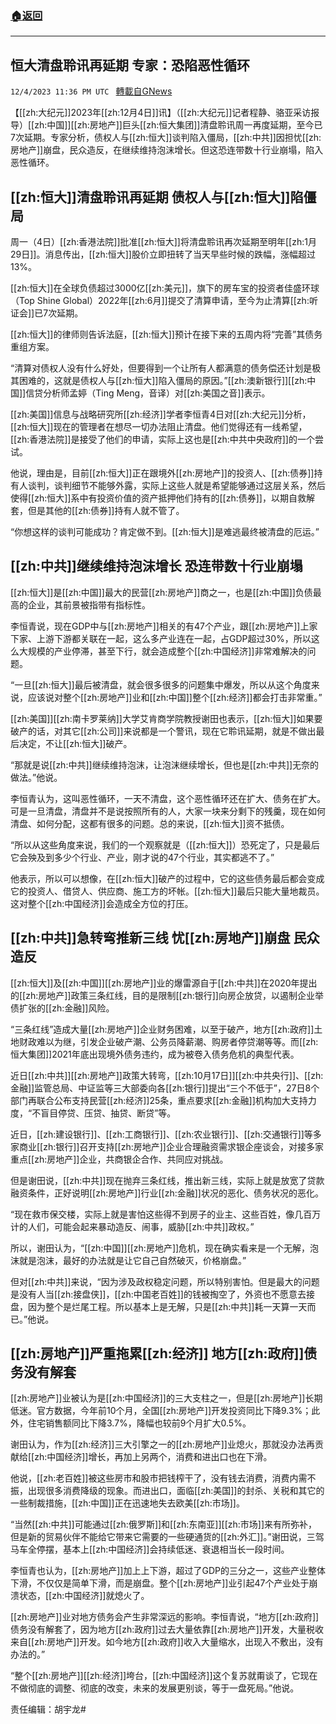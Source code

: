 ###  [:house:返回](README.md)
---


## 恒大清盘聆讯再延期 专家：恐陷恶性循环
`12/4/2023 11:36 PM UTC ` [轉載自GNews](https://gnews.org/articles/2071423)

【[[zh:大纪元]]2023年[[zh:12月4日]]讯】（[[zh:大纪元]]记者程静、骆亚采访报导）[[zh:中国]][[zh:房地产]]巨头[[zh:恒大集团]]清盘聆讯周一再度延期，至今已7次延期。专家分析，债权人与[[zh:恒大]]谈判陷入僵局，[[zh:中共]]因担忧[[zh:房地产]]崩盘，民众造反，在继续维持泡沫增长。但这恐连带数十行业崩塌，陷入恶性循环。

## [[zh:恒大]]清盘聆讯再延期 债权人与[[zh:恒大]]陷僵局

周一（4日）[[zh:香港法院]]批准[[zh:恒大]]将清盘聆讯再次延期至明年[[zh:1月29日]]。消息传出，[[zh:恒大]]股价立即扭转了当天早些时候的跌幅，涨幅超过13%。

[[zh:恒大]]在全球负债超过3000亿[[zh:美元]]，旗下的房车宝的投资者佳盛环球（Top Shine Global）2022年[[zh:6月]]提交了清算申请，至今为止清算[[zh:听证会]]已7次延期。

[[zh:恒大]]的律师则告诉法庭，[[zh:恒大]]预计在接下来的五周内将“完善”其债务重组方案。

“清算对债权人没有什么好处，但要得到一个让所有人都满意的债务偿还计划是极其困难的，这就是债权人与[[zh:恒大]]陷入僵局的原因。”[[zh:澳新银行]][[zh:中国]]信贷分析师孟婷（Ting Meng，音译）对[[zh:美国之音]]表示。

[[zh:美国]]信息与战略研究所[[zh:经济]]学者李恒青4日对[[zh:大纪元]]分析，[[zh:恒大]]现在的管理者在想尽一切办法阻止清盘。他们觉得还有一线希望，[[zh:香港法院]]是接受了他们的申请，实际上这也是[[zh:中共中央政府]]的一个尝试。

他说，理由是，目前[[zh:恒大]]正在跟境外[[zh:房地产]]的投资人、[[zh:债券]]持有人谈判，谈判细节不能够外露，实际上这些人就是希望能够通过这层关系，然后使得[[zh:恒大]]系中有投资价值的资产抵押他们持有的[[zh:债券]]，以期自救解套，但是其他的[[zh:债券]]持有人就不管了。

“你想这样的谈判可能成功？肯定做不到。[[zh:恒大]]是难逃最终被清盘的厄运。”

## [[zh:中共]]继续维持泡沫增长 恐连带数十行业崩塌

[[zh:恒大]]是[[zh:中国]]最大的民营[[zh:房地产]]商之一，也是[[zh:中国]]负债最高的企业，其前景被指带有指标性。

李恒青说，现在GDP中与[[zh:房地产]]相关的有47个产业，跟[[zh:房地产]]上家下家、上游下游都关联在一起，这么多产业连在一起，占GDP超过30%，所以这么大规模的产业停滞，甚至下行，就会造成整个[[zh:中国经济]]非常难解决的问题。

“一旦[[zh:恒大]]最后被清盘，就会很多很多的问题集中爆发，所以从这个角度来说，应该说对整个[[zh:房地产]]业和[[zh:中国]]整个[[zh:经济]]都会打击非常重。”

[[zh:美国]][[zh:南卡罗莱纳]]大学艾肯商学院教授谢田也表示，[[zh:恒大]]如果要破产的话，对其它[[zh:公司]]来说都是一个警讯，现在它聆讯延期，就是不做出最后决定，不让[[zh:恒大]]破产。

“那就是说[[zh:中共]]继续维持泡沫，让泡沫继续增长，但也是[[zh:中共]]无奈的做法。”他说。

李恒青认为，这叫恶性循环，一天不清盘，这个恶性循环还在扩大、债务在扩大。可是一旦清盘，清盘并不是说按照所有的人，大家一块来分剩下的残羹，现在如何清盘、如何分配，这都有很多的问题。总的来说，[[zh:恒大]]资不抵债。

“所以从这些角度来说，我们的一个观察就是（[[zh:恒大]]）恐死定了，只是最后它会殃及到多少个行业、产业，刚才说的47个行业，其实都逃不了。”

他表示，所以可以想像，在[[zh:恒大]]破产的过程中，它的这些债务最后都会变成它的投资人、借贷人、供应商、施工方的坏帐。[[zh:恒大]]最后只能大量地裁员。这对整个[[zh:中国经济]]会造成全方位的打压。

## [[zh:中共]]急转弯推新三线 忧[[zh:房地产]]崩盘 民众造反

[[zh:恒大]]及[[zh:中国]][[zh:房地产]]业的爆雷源自于[[zh:中共]]在2020年提出的[[zh:房地产]]政策三条红线，目的是限制[[zh:银行]]向房企放贷，以遏制企业举债扩张的[[zh:金融]]风险。

“三条红线”造成大量[[zh:房地产]]企业财务困难，以至于破产，地方[[zh:政府]]土地财政难以为继，引发企业破产潮、公务员降薪潮、购房者停贷潮等等。而[[zh:恒大集团]]2021年底出现境外债务违约，成为被卷入债务危机的典型代表。

近日[[zh:中共]][[zh:房地产]]政策大转弯，[[zh:10月17日]][[zh:中共央行]]、[[zh:金融]]监管总局、中证监等三大部委向各[[zh:银行]]提出“三个不低于”，27日8个部门再联合公布支持民营[[zh:经济]]25条，重点要求[[zh:金融]]机构加大支持力度，“不盲目停贷、压贷、抽贷、断贷”等。

近日，[[zh:建设银行]]、[[zh:工商银行]]、[[zh:农业银行]]、[[zh:交通银行]]等多家商业[[zh:银行]]召开支持[[zh:房地产]]企业合理融资需求银企座谈会，对接多家重点[[zh:房地产]]企业，共商银企合作、共同应对挑战。

但是谢田说，[[zh:中共]]现在抛弃三条红线，推出新三线，实际上就是放宽了贷款融资条件，正好说明[[zh:房地产]]行业[[zh:金融]]状况的恶化、债务状况的恶化。

“现在救市保交楼，实际上就是害怕这些得不到房子的业主、这些百姓，像几百万计的人们，可能会起来暴动造反、闹事，威胁[[zh:中共]]政权。”

所以，谢田认为，“[[zh:中国]][[zh:房地产]]危机，现在确实看来是一个无解，泡沫就是泡沫，最好的办法就是让它自己自然破灭，价格崩盘。”

但对[[zh:中共]]来说，“因为涉及政权稳定问题，所以特别害怕。但是最大的问题是没有人当[[zh:接盘侠]]，[[zh:中国老百姓]]的钱被掏空了，外资也不愿意去接盘，因为整个是烂尾工程。所以基本上是无解，只是[[zh:中共]]耗一天算一天而已。”他说。

## [[zh:房地产]]严重拖累[[zh:经济]] 地方[[zh:政府]]债务没有解套

[[zh:房地产]]业被认为是[[zh:中国经济]]的三大支柱之一，但是[[zh:房地产]]长期低迷。官方数据，今年前10个月，全国[[zh:房地产]]开发投资同比下降9.3%；此外，住宅销售额同比下降3.7%，降幅也较前9个月扩大0.5%。

谢田认为，作为[[zh:经济]]三大引擎之一的[[zh:房地产]]业熄火，那就没办法再贡献给[[zh:中国经济]]增长，再加上另两个，消费和进出口也在下滑。

他说，[[zh:老百姓]]被这些房市和股市把钱榨干了，没有钱去消费，消费内需不振，出现很多消费降级的现象。而进出口，面临[[zh:美国]]的封杀、关税和其它的一些制裁措施，[[zh:中国]]正在迅速地失去欧美[[zh:市场]]。

“当然[[zh:中共]]可能通过[[zh:俄罗斯]]和[[zh:东南亚]][[zh:市场]]来有所弥补，但是新的贸易伙伴不能给它带来它需要的一些硬通货的[[zh:外汇]]。”谢田说，三驾马车全停摆，基本上[[zh:中国经济]]会持续低迷、衰退相当长一段时间。

李恒青也认为，[[zh:房地产]]加上上下游，超过了GDP的三分之一，这些产业整体下滑，不仅仅是简单下滑，而是崩盘。整个[[zh:房地产]]业引起47个产业处于崩溃状态，[[zh:中国经济]]就熄火了。

[[zh:房地产]]业对地方债务会产生非常深远的影响。李恒青说，“地方[[zh:政府]]债务没有解套了，因为地方[[zh:政府]]过去大量依靠[[zh:房地产]]开发，大量税收来自[[zh:房地产]]开发。如今地方[[zh:政府]]收入大量缩水，出现入不敷出，没有办法的。”

“整个[[zh:房地产]][[zh:经济]]垮台，[[zh:中国经济]]这个复苏就甭谈了，它现在不做彻底的调整、彻底的改变，未来的发展更别谈，等于一盘死局。”他说。

责任编辑：胡宇龙#
